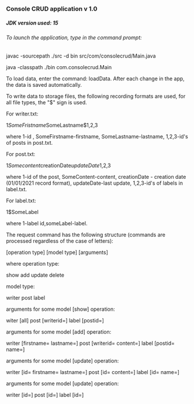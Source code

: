 ### Console CRUD application v 1.0
##### JDK version used: 15
###### To launch the application, type in the command prompt:

javac -sourcepath ./src -d bin src/com/consolecrud/Main.java

java -classpath ./bin com.consolecrud.Main

To load data, enter the command: loadData. After each change in the app, the data is saved automatically.

To write data to storage files, the following recording formats are used, for all file types, the "$" sign is used.

For writer.txt:

1$SomeFristname$SomeLastname$1,2,3

where 1-id , SomeFirstname-firstname, SomeLastname-lastname, 1,2,3-id's of posts in post.txt.

For post.txt:

1$Some content$creationDate$updateDate$1,2,3

where 1-id of the post, SomeContent-content, creationDate - creation date (01/01/2021 record format), updateDate-last update, 1,2,3-id's of labels in label.txt.

For label.txt:

1$SomeLabel

where 1-label id,someLabel-label.

The request command has the following structure (commands are processed regardless of the case of letters):

[operation type] [model type] [arguments]

where operation type:

show
add
update
delete

model type:

writer
post
label

arguments for some model [show] operation:

witer [all]
post [writerid=]
label [postid=]

arguments for some model [add] operation:

writer [firstname= lastname=]
post [writerid= content=]
label [postid= name=]

arguments for some model [update] operation:

writer [id= firstname= lastname=]
post [id= content=]
label [id= name=]

arguments for some model [update] operation:

writer [id=]
post [id=]
label [id=]